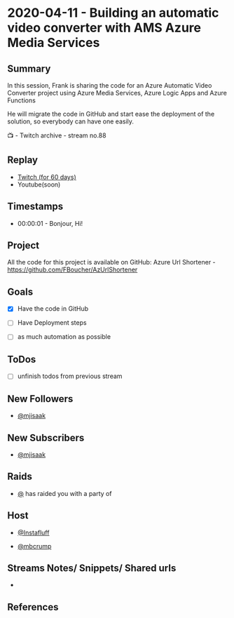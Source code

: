 
# 2020-04-11 - Building an automatic video converter with AMS Azure Media Services

Summary
-------

In this session, Frank is sharing the code for an Azure Automatic Video Converter project using Azure Media Services, Azure Logic Apps and Azure Functions

He will migrate the code in GitHub and start ease the deployment of the solution, so everybody can have one easily.

📺 - Twitch archive - stream no.88

Replay
------

- [Twitch (for 60 days)](https://www.twitch.tv/videos/)
- Youtube(soon)


Timestamps
--------

- 00:00:01 - Bonjour, Hi!


Project
-------

All the code for this project is available on GitHub: Azure Url Shortener - https://github.com/FBoucher/AzUrlShortener



Goals
-----

- [X] Have the code in GitHub
- [ ] Have Deployment steps
- [ ] as much automation as possible


ToDos
-----
- [ ] unfinish todos from previous stream


New Followers
-------------

- [@mjisaak ](https://www.twitch.tv/mjisaak )


New Subscribers
---------------

- [@mjisaak ](https://www.twitch.tv/mjisaak )


Raids
------

- [@](https://www.twitch.tv/) has raided you with a party of 



Host
------

- [@Instafluff](https://www.twitch.tv/Instafluff)

- [@mbcrump](https://www.twitch.tv/mbcrump)



Streams Notes/ Snippets/ Shared urls
-----------------------------------

- 


References
----------

